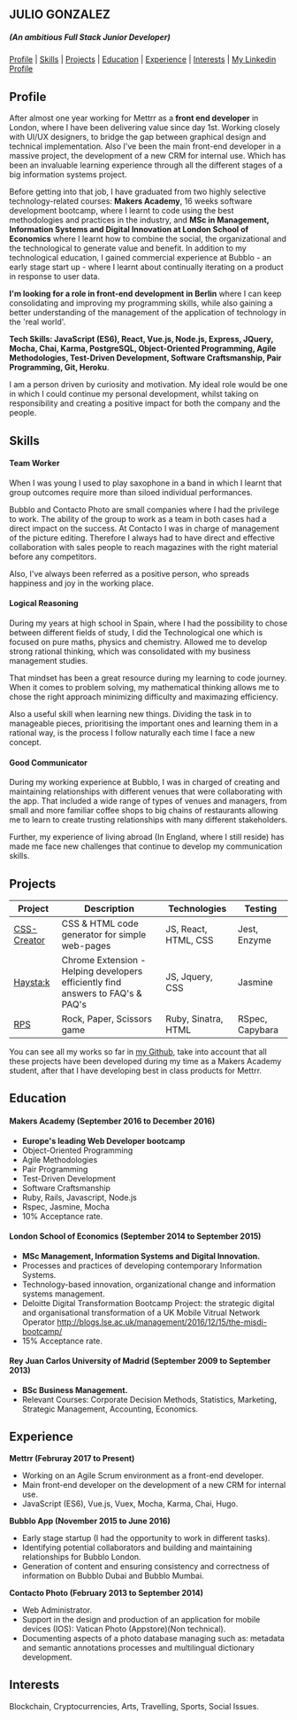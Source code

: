 ## JULIO GONZALEZ
##### (An ambitious Full Stack Junior Developer)


[Profile](#profile)   |   [Skills](#skills)   |   [Projects](#projects)   |   [Education](#education)   |   [Experience](#experience)   |   [Interests](#interests)   |   <a href="https://uk.linkedin.com/in/juliogteran">My Linkedin Profile</a>

## Profile

After almost one year working for Mettrr as a **front end developer** in London, where I have been delivering value since day 1st. Working closely with UI/UX designers, to bridge the gap between graphical design and technical implementation. Also I've been the main front-end developer in a massive project, the development of a new CRM for internal use. Which has been an invaluable learning experience through all the different stages of a big information systems project. 

Before getting into that job, I have graduated from two highly selective technology-related courses: **Makers Academy**, 16 weeks software development bootcamp, where I learnt to code using the best methodologies and practices in the industry, and **MSc in Management, Information Systems and Digital Innovation at London School of Economics** where I learnt how to combine the social, the organizational and the technological to generate value and benefit. In addition to my technological education, I gained commercial experience at Bubblo - an early stage start up - where I learnt about continually iterating on a product in response to user data.

**I'm looking for a role in front-end development in Berlin** where I can keep consolidating and improving my programming skills, while also gaining a better understanding of the management of the application of technology in the 'real world'.

**Tech Skills:  JavaScript (ES6), React, Vue.js, Node.js, Express, JQuery, Mocha, Chai, Karma, PostgreSQL, Object-Oriented Programming, Agile Methodologies, Test-Driven Development, Software Craftsmanship, Pair Programming, Git, Heroku**.

I am a person driven by curiosity and motivation. My ideal role would be one in which I could continue my personal development, whilst taking on responsibility and creating a positive impact for both the company and the people.

## Skills

#### Team Worker

When I was young I used to play saxophone in a band in which I learnt that group outcomes require more than siloed individual performances. 

Bubblo and Contacto Photo are small companies where I had the privilege to work. The ability of the group to work as a team in both cases had a direct impact on the success. 
At Contacto I was in charge of management of the picture editing. Therefore I always had to have direct and effective collaboration with sales people to reach magazines with the right material before any competitors. 

Also, I've always been referred as a positive person, who spreads happiness and joy in the working place.

#### Logical Reasoning

During my years at high school in Spain, where I had the possibility to chose between different fields of study, I did the Technological one which is focused on pure maths, physics and chemistry. Allowed me to develop strong rational thinking, which was consolidated with my business management studies. 

That mindset has been a great resource during my learning to code journey. When it comes to problem solving, my mathematical thinking allows me to chose the right approach minimizing difficulty and maximazing efficiency. 

Also a useful skill when learning new things. Dividing the task in to manageable pieces, prioritising the important ones and learning them in a rational way, is the process I follow naturally each time I face a new concept.

#### Good Communicator

During my working experience at Bubblo, I was in charged of creating and maintaining relationships with different venues that were collaborating with the app. That included a wide range of types of venues and managers, from small and more familiar coffee shops to big chains of restaurants allowing me to learn to create trusting relationships with many different stakeholders. 

Further, my experience of living abroad (In England, where I still reside) has made me face new challenges that continue to develop my communication skills.

## Projects

 Project | Description | Technologies | Testing
------------- | ----------- | ------------ | -------
[CSS-Creator](https://github.com/Juli0GT/CSS-creator) | CSS & HTML code generator for simple web-pages | JS, React, HTML, CSS | Jest, Enzyme |
[Haysta:k](https://github.com/Juli0GT/haystak) | Chrome Extension - Helping developers efficiently find answers to FAQ's & PAQ's | JS, Jquery, CSS | Jasmine |
[RPS](https://github.com/Juli0GT/rps-challenge) | Rock, Paper, Scissors game | Ruby, Sinatra, HTML | RSpec, Capybara |

You can see all my works so far in <a href="https://github.com/Juli0GT">my Github</a>, take into account that all these projects have been developed during my time as a Makers Academy student, after that I have developing best in class products for Mettrr.

## Education

#### Makers Academy (September 2016 to December 2016)

- **Europe's leading Web Developer bootcamp** 
- Object-Oriented Programming
- Agile Methodologies
- Pair Programming
- Test-Driven Development
- Software Craftsmanship
- Ruby, Rails, Javascript, Node.js
- Rspec, Jasmine, Mocha
- 10% Acceptance rate.

#### London School of Economics (September 2014 to September 2015)

- **MSc Management, Information Systems and Digital Innovation.**
- Processes and practices of developing contemporary Information Systems.
- Technology-based innovation, organizational change and information systems management.
- Deloitte Digital Transformation Bootcamp Project: the strategic digital and organisational transformation of a UK Mobile       Vitrual Network Operator http://blogs.lse.ac.uk/management/2016/12/15/the-misdi-bootcamp/
- 15% Acceptance rate.

#### Rey Juan Carlos University of Madrid (September 2009 to September 2013)

- **BSc Business Management.**
- Relevant Courses: Corporate Decision Methods, Statistics, Marketing, Strategic Management, Accounting, Economics.

## Experience

**Mettrr (Februray 2017 to Present)**

- Working on an Agile Scrum environment as a front-end developer.
- Main front-end developer on the development of a new CRM for internal use.
- JavaScript (ES6), Vue.js, Vuex, Mocha, Karma, Chai, Hugo.

**Bubblo App (November 2015 to June 2016)**
- Early stage startup (I had the opportunity to work in different tasks).
- Identifying potential collaborators and building and maintaining relationships for Bubblo London.
- Generation of content and ensuring consistency and correctness of information on Bubblo Dubai and Bubblo Mumbai.

**Contacto Photo (February 2013 to September 2014)**
- Web Administrator.
- Support in the design and production of an application for mobile devices (IOS): Vatican Photo (Appstore)(Non technical).
- Documenting aspects of a photo database managing such as: metadata and semantic annotations processes and multilingual         dictionary development.

## Interests
Blockchain, Cryptocurrencies, Arts, Travelling, Sports, Social Issues.
